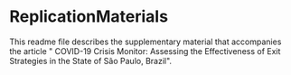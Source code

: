 # ReplicationMaterials
This readme file describes the supplementary material that accompanies the article " COVID-19 Crisis Monitor: Assessing the Effectiveness of Exit Strategies in the State of São Paulo, Brazil".
